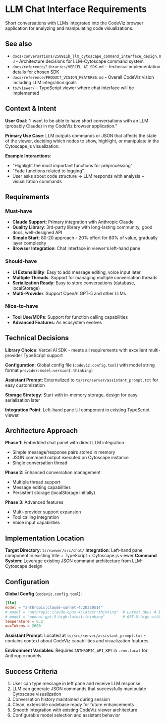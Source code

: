 # LLM Chat Interface Requirements

Short conversations with LLMs integrated into the CodeViz browser application for analyzing and manipulating code visualizations.

## See also

- `docs/conversations/250911b_llm_cytoscape_command_interface_design.md` - Architecture decisions for LLM-Cytoscape command system
- `docs/reference/libraries/VERCEL_AI_SDK.md` - Technical implementation details for chosen SDK
- `docs/reference/PRODUCT_VISION_FEATURES.md` - Overall CodeViz vision including LLM integration goals
- `ts/viewer/` - TypeScript viewer where chat interface will be implemented

## Context & Intent

**User Goal**: "I want to be able to have short conversations with an LLM (probably Claude) in my CodeViz browser application."

**Primary Use Case**: LLM outputs commands or JSON that affects the state of the viewer, deciding which nodes to show, highlight, or manipulate in the Cytoscape.js visualization.

**Example Interactions**:
- "Highlight the most important functions for preprocessing"
- "Fade functions related to logging"
- User asks about code structure → LLM responds with analysis + visualization commands

## Requirements

### Must-have
- **Claude Support**: Primary integration with Anthropic Claude
- **Quality Library**: 3rd-party library with long-lasting community, good docs, well-designed API
- **Simple Start**: 80-20 approach - 20% effort for 80% of value, gradually layer complexity
- **Browser Integration**: Chat interface in viewer's left-hand pane

### Should-have  
- **UI Extensibility**: Easy to add message editing, voice input later
- **Multiple Threads**: Support for managing multiple conversation threads
- **Serialization Ready**: Easy to store conversations (database, localStorage)
- **Multi-Provider**: Support OpenAI GPT-5 and other LLMs

### Nice-to-have
- **Tool Use/MCPs**: Support for function calling capabilities
- **Advanced Features**: As ecosystem evolves

## Technical Decisions

**Library Choice**: Vercel AI SDK - meets all requirements with excellent multi-provider TypeScript support

**Configuration**: Global config file (`codeviz.config.toml`) with model string format `provider:model:version[:thinking]`

**Assistant Prompt**: Externalized to `ts/src/server/assistant_prompt.txt` for easy customization

**Storage Strategy**: Start with in-memory storage, design for easy serialization later

**Integration Point**: Left-hand pane UI component in existing TypeScript viewer

## Architecture Approach

**Phase 1**: Embedded chat panel with direct LLM integration
- Simple message/response pairs stored in memory  
- JSON command output executed on Cytoscape instance
- Single conversation thread

**Phase 2**: Enhanced conversation management
- Multiple thread support
- Message editing capabilities  
- Persistent storage (localStorage initially)

**Phase 3**: Advanced features
- Multi-provider support expansion
- Tool calling integration
- Voice input capabilities

## Implementation Location

**Target Directory**: `ts/viewer/src/chat/`
**Integration**: Left-hand pane component in existing Vite + TypeScript + Cytoscape.js viewer
**Command System**: Leverage existing JSON command architecture from LLM-Cytoscape design

## Configuration

**Global Config** (`codeviz.config.toml`):
```toml
[llm]
model = "anthropic:claude-sonnet-4:20250514"
# model = "anthropic:claude-opus-4:latest:thinking"  # Latest Opus 4.1 in thinking mode
# model = "openai:gpt-5-high:latest:thinking"        # GPT-5-high with thinking mode (when available)
temperature = 0.2
maxTokens = 2000
```

**Assistant Prompt**: Located at `ts/src/server/assistant_prompt.txt` - contains context about CodeViz capabilities and visualization features.

**Environment Variables**: Requires `ANTHROPIC_API_KEY` in `.env.local` for Anthropic models.

## Success Criteria

1. User can type message in left pane and receive LLM response
2. LLM can generate JSON commands that successfully manipulate Cytoscape visualization  
3. Conversation history maintained during session
4. Clean, extensible codebase ready for future enhancements
5. Smooth integration with existing CodeViz viewer architecture
6. Configurable model selection and assistant behavior